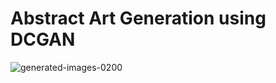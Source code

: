 # Abstract Art Generation using DCGAN
![generated-images-0200](https://user-images.githubusercontent.com/70977847/210127549-c6d23252-f000-4d8a-8f22-d5ff2a1718fa.png)
